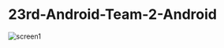# 23rd-Android-Team-2-Android
![screen1](https://github.com/YAPP-Github/23rd-Android-Team-2-Android/assets/64366488/2925d2c6-a53b-41b2-a336-2f950c448d37)
